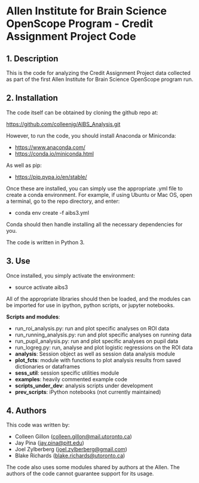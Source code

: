 # Allen Institute for Brain Science OpenScope Program - Credit Assignment Project Code

## 1. Description
This is the code for analyzing the Credit Assignment Project data collected as part
of the first Allen Institute for Brain Science OpenScope program run.

## 2. Installation
The code itself can be obtained by cloning the github repo at:

https://github.com/colleenjg/AIBS_Analysis.git

However, to run the code, you should install Anaconda or Miniconda:

* https://www.anaconda.com/
* https://conda.io/miniconda.html

As well as pip:

* https://pip.pypa.io/en/stable/

Once these are installed, you can simply use the appropriate .yml 
file to create a conda environment. For example, if using Ubuntu or Mac OS, open 
a terminal, go to the repo directory, and enter:

* conda env create -f aibs3.yml

Conda should then handle installing all the necessary dependencies for you.

The code is written in Python 3. 

## 3. Use
Once installed, you simply activate the environment:

* source activate aibs3

All of the appropriate libraries should then be loaded, and the modules can
be imported for use in ipython, python scripts, or jupyter notebooks.

**Scripts and modules**:
* run\_roi_analysis.py: run and plot specific analyses on ROI data
* run\_running_analysis.py: run and plot specific analyses on running data
* run\_pupil_analysis.py: run and plot specific analyses on pupil data
* run_logreg.py: run, analyse and plot logistic regressions on the ROI data
* **analysis**: Session object as well as session data analysis module
* **plot_fcts**: module with functions to plot analysis results from saved dictionaries or dataframes 
* **sess_util**: session specific utilities module
* **examples**: heavily commented example code 
* **scripts_under_dev**: analysis scripts under development
* **prev_scripts**: iPython notebooks (not currently maintained)

## 4. Authors
This code was written by:

* Colleen Gillon  (colleen.gillon@mail.utoronto.ca)
* Jay Pina (jay.pina@pitt.edu)
* Joel Zylberberg (joel.zylberberg@gmail.com)
* Blake Richards  (blake.richards@utoronto.ca)

The code also uses some modules shared by authors at the Allen. The authors
of the code cannot guarantee support for its usage.
